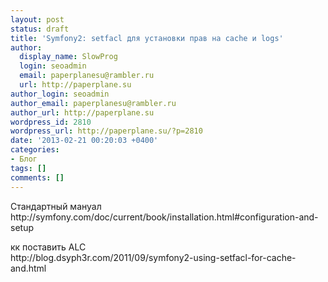 ```yaml
---
layout: post
status: draft
title: 'Symfony2: setfacl для установки прав на cache и logs'
author:
  display_name: SlowProg
  login: seoadmin
  email: paperplanesu@rambler.ru
  url: http://paperplane.su
author_login: seoadmin
author_email: paperplanesu@rambler.ru
author_url: http://paperplane.su
wordpress_id: 2810
wordpress_url: http://paperplane.su/?p=2810
date: '2013-02-21 00:20:03 +0400'
categories:
- Блог
tags: []
comments: []
---
```

<p>Стандартный мануал<br />
http:&#47;&#47;symfony.com&#47;doc&#47;current&#47;book&#47;installation.html#configuration-and-setup</p>
<p>кк поставить ALC<br />
http:&#47;&#47;blog.dsyph3r.com&#47;2011&#47;09&#47;symfony2-using-setfacl-for-cache-and.html</p>
